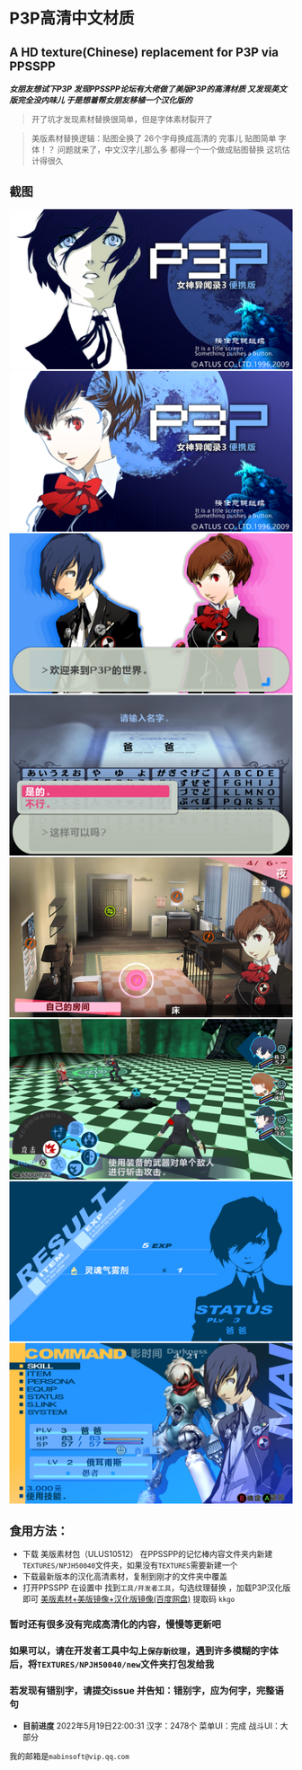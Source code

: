 # P3P高清中文材质
## A HD texture(Chinese) replacement for P3P via PPSSPP

***女朋友想试下P3P 发现PPSSPP论坛有大佬做了美版P3P的高清材质 又发现英文版完全没内味儿 于是想着帮女朋友移植一个汉化版的***

> 开了坑才发现素材替换很简单，但是字体素材裂开了

> 美版素材替换逻辑：贴图全换了 26个字母换成高清的 完事儿 贴图简单 字体！？
> 问题就来了，中文汉字儿那么多 都得一个一个做成贴图替换 这坑估计得很久
## 截图
![主界面男](Screenshot/screenshot1.png)
![主界面女](Screenshot/screenshot2.png)
![性别选择](Screenshot/screenshot3.jpg)
![命名界面](Screenshot/screenshot4.png)
![日常UI](Screenshot/screenshot5.png)
![战斗UI](Screenshot/screenshot6.png)
![结算界面](Screenshot/screenshot7.png)
![战斗菜单](Screenshot/screenshot8.png)

## 食用方法：
* 下载 美版素材包（ULUS10512） 在PPSSPP的记忆棒内容文件夹内新建`TEXTURES/NPJH50040`文件夹，如果没有`TEXTURES`需要新建一个
* 下载最新版本的汉化高清素材，复制到刚才的文件夹中覆盖
* 打开PPSSPP 在设置中 找到`工具/开发者工具`，勾选纹理替换 ，加载P3P汉化版即可
[美版素材+美版镜像+汉化版镜像(百度网盘)](https://pan.baidu.com/s/1j610nAeDjzmOPbl2TOGTEA?pwd=kkgo) 提取码 `kkgo`
### 暂时还有很多没有完成高清化的内容，慢慢等更新吧
### 如果可以，请在开发者工具中勾上`保存新纹理`，遇到许多模糊的字体后，将`TEXTURES/NPJH50040/new`文件夹打包发给我
### 若发现有错别字，请提交issue 并告知：错别字，应为何字，完整语句

* **目前进度**  2022年5月19日22:00:31
汉字：2478个
菜单UI：完成
战斗UI：大部分

我的邮箱是`mabinsoft@vip.qq.com`

